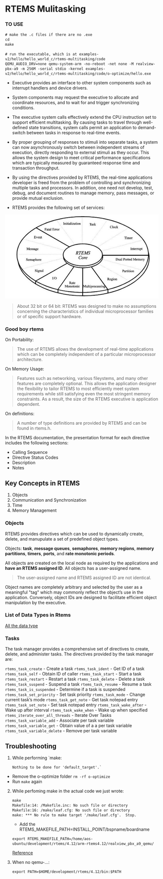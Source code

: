 # RTEMS Mulitasking


### TO USE
```
# make the .c files if there are no .exe 
cd
make

# run the executable, which is at examples-v2/hello/hello_world_c/rtems-multitasking/code
QEMU_AUDIO_DRV=none qemu-system-arm -no-reboot -net none -M realview-pbx-a9 -m 256M -serial stdio -kernel examples-v2/hello/hello_world_c/rtems-multitasking/code/o-optimize/hello.exe
```

* Executive provides an interface to other system components such as interrupt
  handlers and device drivers. 

* System components may request the executive to allocate and coordinate
resources, and to wait for and trigger synchronizing conditions. 

* The executive system calls effectively extend the CPU instruction set to
  support efficient multitasking. By causing tasks to travel through
  well-defined state transitions, system calls permit an application to
  demand-switch between tasks in response to real-time events.

* By proper grouping of responses to stimuli into separate tasks, a system can
  now asynchronously switch between independent streams of execution, directly
  responding to external stimuli as they occur. This allows the system design
  to meet critical performance specifications which are typically measured by
  guaranteed response time and transaction throughput.

* By using the directives provided by RTEMS, the real-time applications
  developer is freed from the problem of controlling and synchronizing multiple
  tasks and processors. In addition, one need not develop, test, debug, and
  document routines to manage memory, pass messages, or provide mutual
  exclusion. 

* RTEMS provides the following set of services:

![Image](files/images/rtemsservices.jpg)

> About 32 bit or 64 bit:
> RTEMS was designed to make no assumptions concerning the characteristics of
> individual microprocessor families or of specific support hardware. 

### Good boy rtems

On Portability:
> The use of RTEMS allows the development of real-time applications which can
> be completely independent of a particular microprocessor architecture.

On Memory Usage:
> Features such as networking, various fileystems, and many other features are
> completely optional. This allows the application designer the flexibility to
> tailor RTEMS to most efficiently meet system requirements while still
> satisfying even the most stringent memory constraints. As a result, the size
> of the RTEMS executive is application dependent.

On definitions:
> A number of type definitions are provided by RTEMS and can be found in
> rtems.h.

In the RTEMS documentation, the presentation format for each directive includes 
the following sections:
* Calling Sequence
* Directive Status Codes
* Description
* Notes

## Key Concepts in RTEMS

1. Objects
2. Communication and Synchronization
3. Time
4. Memory Management

### Objects

RTEMS provides directives which can be used to dynamically create, delete, and
manupulate a set of predefined object types.

Objects: **task**, **message queues**, **semaphores**, **memory regions**, 
**memory partitions**, **timers**, **ports**, and **rate monotonic periods**.

All objects are created on the local node as required by the applications and
**have an RTEMS assigned ID**. All objects has a user-assigned name.
> The user-assigned name and RTEMS assigned ID are not identical.

Object names are completely arbitrary and selected by the user as a meaningful
"tag" which may commonly reflect the object’s use in the application.
Conversely, object IDs are designed to facilitate efficient object manipulation
by the executive.


### List of Data Types in Rtems

[All the data type](https://docs.rtems.org/doc-current/share/rtems/html/c_user/RTEMS-Data-Types-List-of-Data-Types.html#RTEMS-Data-Types-List-of-Data-Types)


### Tasks

The task manager provides a comprehensive set of directives to create, delete,
and administer tasks. The directives provided by the task manager are:

`rtems_task_create` - Create a task
`rtems_task_ident` - Get ID of a task
`rtems_task_self` - Obtain ID of caller
`rtems_task_start` - Start a task
`rtems_task_restart` - Restart a task
`rtems_task_delete` - Delete a task
`rtems_task_suspend` - Suspend a task
`rtems_task_resume` - Resume a task
`rtems_task_is_suspended` - Determine if a task is suspended
`rtems_task_set_priority` - Set task priority
`rtems_task_mode` - Change current task’s mode
`rtems_task_get_note` - Get task notepad entry
`rtems_task_set_note` - Set task notepad entry
`rtems_task_wake_after` - Wake up after interval
`rtems_task_wake_when` - Wake up when specified
`rtems_iterate_over_all_threads` - Iterate Over Tasks
`rtems_task_variable_add` - Associate per task variable
`rtems_task_variable_get` - Obtain value of a a per task variable
`rtems_task_variable_delete` - Remove per task variable

## Troubleshooting
1. While performing `make: 
    ```
    Nothing to be done for 'default_target'.`
    ```
- Remove the o-optimize folder `rm -rf o-optimize`
- Run `make` again

2. While perfoming make in the actual code we just wrote:
    ```
    make
    Makefile:14: /Makefile.inc: No such file or directory
    Makefile:16: /make/leaf.cfg: No such file or directory
    make: *** No rule to make target '/make/leaf.cfg'.  Stop.
    ```
    - Add the RTEMS_MAKEFILE_PATH=INSTALL_POINT/bspname/boardname
    
    ```
    export RTEMS_MAKEFILE_PATH=/home/aos-ubuntu/development/rtems/4.12/arm-rtems4.12/realview_pbx_a9_qemu/
    ```
    [Reference](https://devel.rtems.org/wiki/TBR/UserManual/Example_Application_Compiling)

3. When no qemu-...:
    ```
    export PATH=$HOME/development/rtems/4.12/bin:$PATH
    ```

